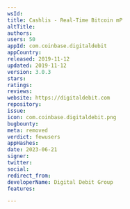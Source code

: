 ```yaml
---
wsId: 
title: Cashlis - Real-Time Bitcoin mP
altTitle: 
authors: 
users: 50
appId: com.coinbase.digitaldebit
appCountry: 
released: 2019-11-12
updated: 2019-11-12
version: 3.0.3
stars: 
ratings: 
reviews: 
website: https://digitaldebit.com
repository: 
issue: 
icon: com.coinbase.digitaldebit.png
bugbounty: 
meta: removed
verdict: fewusers
appHashes: 
date: 2023-06-21
signer: 
twitter: 
social: 
redirect_from: 
developerName: Digital Debit Group
features: 

---
```


